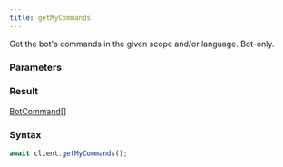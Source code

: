 ```yaml
---
title: getMyCommands
---
```


Get the bot's commands in the given scope and/or language. Bot-only.


### Parameters 

<div class="flex flex-col gap-3"></div>

### Result 

<div class="font-mono"><a href="/gh/types/botcommand"  >BotCommand</a><span class="opacity-50">[]</span></div>

### Syntax

```ts
await client.getMyCommands();
```



